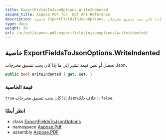 ```yaml
---
title: ExportFieldsToJsonOptions.WriteIndented
second_title: Aspose.PDF for .NET API Reference
description: خاصية ExportFieldsToJsonOptions. تحصل أو تعين قيمة تشير إلى ما إذا كان يجب تنسيق مخرجات Json
type: docs
weight: 20
url: /ar/net/aspose.pdf/exportfieldstojsonoptions/writeindented/
---
```

## خاصية ExportFieldsToJsonOptions.WriteIndented

تحصل أو تعين قيمة تشير إلى ما إذا كان يجب تنسيق مخرجات Json.

```csharp
public bool WriteIndented { get; set; }
```

### قيمة الخاصية

`true` إذا كان يجب تنسيق مخرجات Json؛ خلاف ذلك، `false`.

### انظر أيضًا

* class [ExportFieldsToJsonOptions](../)
* namespace [Aspose.Pdf](../../../aspose.pdf/)
* assembly [Aspose.PDF](../../../)